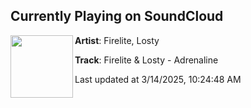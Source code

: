 ## Currently Playing on SoundCloud

[<img align="left" width="100" src="https://i1.sndcdn.com/artworks-6Uwg9uiRaCx0MlU9-3v5oHw-t500x500.png">](https://soundcloud.com/dirtyworkzofficial/firelite-losty-adrenaline)

**Artist**: Firelite, Losty 

**Track**: Firelite & Losty - Adrenaline

Last updated at 3/14/2025, 10:24:48 AM
